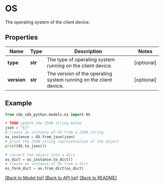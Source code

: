 # OS

The operating system of the client device.

## Properties

Name | Type | Description | Notes
------------ | ------------- | ------------- | -------------
**type** | **str** | The type of operating system running on the client device. | [optional] 
**version** | **str** | The version of the operating system running on the client device. | [optional] 

## Example

```python
from cdo_sdk_python.models.os import OS

# TODO update the JSON string below
json = "{}"
# create an instance of OS from a JSON string
os_instance = OS.from_json(json)
# print the JSON string representation of the object
print(OS.to_json())

# convert the object into a dict
os_dict = os_instance.to_dict()
# create an instance of OS from a dict
os_form_dict = os.from_dict(os_dict)
```
[[Back to Model list]](../README.md#documentation-for-models) [[Back to API list]](../README.md#documentation-for-api-endpoints) [[Back to README]](../README.md)


